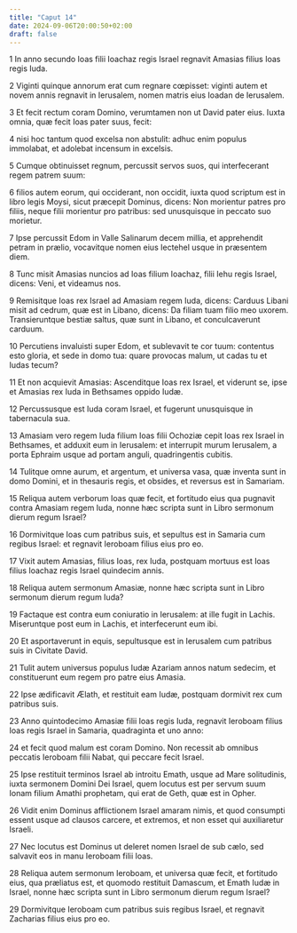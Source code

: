 ```yaml
---
title: "Caput 14"
date: 2024-09-06T20:00:50+02:00
draft: false
---
```



1 In anno secundo Ioas filii Ioachaz regis Israel regnavit Amasias filius Ioas regis Iuda.

2 Viginti quinque annorum erat cum regnare cœpisset: viginti autem et novem annis regnavit in Ierusalem, nomen matris eius Ioadan de Ierusalem.

3 Et fecit rectum coram Domino, verumtamen non ut David pater eius. Iuxta omnia, quæ fecit Ioas pater suus, fecit:

4 nisi hoc tantum quod excelsa non abstulit: adhuc enim populus immolabat, et adolebat incensum in excelsis.

5 Cumque obtinuisset regnum, percussit servos suos, qui interfecerant regem patrem suum:

6 filios autem eorum, qui occiderant, non occidit, iuxta quod scriptum est in libro legis Moysi, sicut præcepit Dominus, dicens: Non morientur patres pro filiis, neque filii morientur pro patribus: sed unusquisque in peccato suo morietur.

7 Ipse percussit Edom in Valle Salinarum decem millia, et apprehendit petram in prælio, vocavitque nomen eius Iectehel usque in præsentem diem.

8 Tunc misit Amasias nuncios ad Ioas filium Ioachaz, filii Iehu regis Israel, dicens: Veni, et videamus nos.

9 Remisitque Ioas rex Israel ad Amasiam regem Iuda, dicens: Carduus Libani misit ad cedrum, quæ est in Libano, dicens: Da filiam tuam filio meo uxorem. Transieruntque bestiæ saltus, quæ sunt in Libano, et conculcaverunt carduum.

10 Percutiens invaluisti super Edom, et sublevavit te cor tuum: contentus esto gloria, et sede in domo tua: quare provocas malum, ut cadas tu et Iudas tecum?

11 Et non acquievit Amasias: Ascenditque Ioas rex Israel, et viderunt se, ipse et Amasias rex Iuda in Bethsames oppido Iudæ.

12 Percussusque est Iuda coram Israel, et fugerunt unusquisque in tabernacula sua.

13 Amasiam vero regem Iuda filium Ioas filii Ochoziæ cepit Ioas rex Israel in Bethsames, et adduxit eum in Ierusalem: et interrupit murum Ierusalem, a porta Ephraim usque ad portam anguli, quadringentis cubitis.

14 Tulitque omne aurum, et argentum, et universa vasa, quæ inventa sunt in domo Domini, et in thesauris regis, et obsides, et reversus est in Samariam.

15 Reliqua autem verborum Ioas quæ fecit, et fortitudo eius qua pugnavit contra Amasiam regem Iuda, nonne hæc scripta sunt in Libro sermonum dierum regum Israel?

16 Dormivitque Ioas cum patribus suis, et sepultus est in Samaria cum regibus Israel: et regnavit Ieroboam filius eius pro eo.

17 Vixit autem Amasias, filius Ioas, rex Iuda, postquam mortuus est Ioas filius Ioachaz regis Israel quindecim annis.

18 Reliqua autem sermonum Amasiæ, nonne hæc scripta sunt in Libro sermonum dierum regum Iuda?

19 Factaque est contra eum coniuratio in Ierusalem: at ille fugit in Lachis. Miseruntque post eum in Lachis, et interfecerunt eum ibi.

20 Et asportaverunt in equis, sepultusque est in Ierusalem cum patribus suis in Civitate David.

21 Tulit autem universus populus Iudæ Azariam annos natum sedecim, et constituerunt eum regem pro patre eius Amasia.

22 Ipse ædificavit Ælath, et restituit eam Iudæ, postquam dormivit rex cum patribus suis.

23 Anno quintodecimo Amasiæ filii Ioas regis Iuda, regnavit Ieroboam filius Ioas regis Israel in Samaria, quadraginta et uno anno:

24 et fecit quod malum est coram Domino. Non recessit ab omnibus peccatis Ieroboam filii Nabat, qui peccare fecit Israel.

25 Ipse restituit terminos Israel ab introitu Emath, usque ad Mare solitudinis, iuxta sermonem Domini Dei Israel, quem locutus est per servum suum Ionam filium Amathi prophetam, qui erat de Geth, quæ est in Opher.

26 Vidit enim Dominus afflictionem Israel amaram nimis, et quod consumpti essent usque ad clausos carcere, et extremos, et non esset qui auxiliaretur Israeli.

27 Nec locutus est Dominus ut deleret nomen Israel de sub cælo, sed salvavit eos in manu Ieroboam filii Ioas.

28 Reliqua autem sermonum Ieroboam, et universa quæ fecit, et fortitudo eius, qua præliatus est, et quomodo restituit Damascum, et Emath Iudæ in Israel, nonne hæc scripta sunt in Libro sermonum dierum regum Israel?

29 Dormivitque Ieroboam cum patribus suis regibus Israel, et regnavit Zacharias filius eius pro eo.


